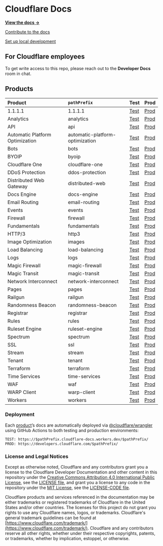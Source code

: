 # Cloudflare Docs

**[View the docs →](https://developers.cloudflare.com/docs/)**

[Contribute to the docs](https://developers.cloudflare.com/docs-engine/contributing/to-cloudflare-docs)

[Set up local development](https://developers.cloudflare.com/docs-engine/contributing/development-setup)

## For Cloudflare employees

To get write access to this repo, please reach out to the **Developer Docs** room in chat.

## Products

| Product                         | `pathPrefix`                    | Test                                                                                                        | Prod                                                                      |
| :------------------------------ | :------------------------------ | :---------------------------------------------------------------------------------------------------------- | :------------------------------------------------------------------------ |
| 1.1.1.1                         | 1.1.1.1                         | [Test](https://1-1-1-1.cloudflare-docs.workers.dev/1.1.1.1)                                                 | [Prod](https://developers.cloudflare.com/1.1.1.1)                         |
| Analytics                       | analytics                       | [Test](https://analytics.cloudflare-docs.workers.dev/analytics)                                             | [Prod](https://developers.cloudflare.com/analytics)                       |
| API                             | api                             | [Test](https://api.cloudflare-docs.workers.dev/api)                                                         | [Prod](https://developers.cloudflare.com/api)                             |
| Automatic Platform Optimization | automatic-platform-optimization | [Test](https://automatic-platform-optimization.cloudflare-docs.workers.dev/automatic-platform-optimization) | [Prod](https://developers.cloudflare.com/automatic-platform-optimization) |
| Bots                            | bots                            | [Test](https://bots.cloudflare-docs.workers.dev/bots)                                                       | [Prod](https://developers.cloudflare.com/bots)                            |
| BYOIP                           | byoip                           | [Test](https://byoip.cloudflare-docs.workers.dev/byoip)                                                     | [Prod](https://developers.cloudflare.com/byoip)                           |
| Cloudflare One                  | cloudflare-one                  | [Test](https://cloudflare-one.cloudflare-docs.workers.dev/cloudflare-one)                                   | [Prod](https://developers.cloudflare.com/cloudflare-one)                  |
| DDoS Protection                 | ddos-protection                 | [Test](https://ddos-protection.cloudflare-docs.workers.dev/ddos-protection)                                 | [Prod](https://developers.cloudflare.com/ddos-protection)                 |
| Distributed Web Gateway         | distributed-web                 | [Test](https://distributed-web.cloudflare-docs.workers.dev/distributed-web)                                 | [Prod](https://developers.cloudflare.com/distributed-web)                 |
| Docs Engine                     | docs-engine                     | [Test](https://docs-engine.cloudflare-docs.workers.dev/docs-engine)                                         | [Prod](https://developers.cloudflare.com/docs-engine)                     |
| Email Routing                   | email-routing                   | [Test](https://email-routing.cloudflare-docs.workers.dev/email-routing)                                     | [Prod](https://developers.cloudflare.com/email-routing)                   |
| Events                          | events                          | [Test](https://events.cloudflare-docs.workers.dev/events)                                                   | [Prod](https://developers.cloudflare.com/events)                          |
| Firewall                        | firewall                        | [Test](https://firewall.cloudflare-docs.workers.dev/firewall)                                               | [Prod](https://developers.cloudflare.com/firewall)                        |
| Fundamentals                    | fundamentals                    | [Test](https://fundamentals.cloudflare-docs.workers.dev/fundamentals)                                       | [Prod](https://developers.cloudflare.com/fundamentals)                    |
| HTTP/3                          | http3                           | [Test](https://http3.cloudflare-docs.workers.dev/http3)                                                     | [Prod](https://developers.cloudflare.com/http3)                           |
| Image Optimization              | images                          | [Test](https://images.cloudflare-docs.workers.dev/images)                                                   | [Prod](https://developers.cloudflare.com/images)                          |
| Load Balancing                  | load-balancing                  | [Test](https://load-balancing.cloudflare-docs.workers.dev/load-balancing)                                   | [Prod](https://developers.cloudflare.com/load-balancing)                  |
| Logs                            | logs                            | [Test](https://logs.cloudflare-docs.workers.dev/logs)                                                       | [Prod](https://developers.cloudflare.com/logs)                            |
| Magic Firewall                  | magic-firewall                  | [Test](https://magic-firewall.cloudflare-docs.workers.dev/magic-firewall)                                   | [Prod](https://developers.cloudflare.com/magic-firewall)                  |
| Magic Transit                   | magic-transit                   | [Test](https://magic-transit.cloudflare-docs.workers.dev/magic-transit)                                     | [Prod](https://developers.cloudflare.com/magic-transit)                   |
| Network Interconnect            | network-interconnect            | [Test](https://network-interconnect.cloudflare-docs.workers.dev/network-interconnect)                       | [Prod](https://developers.cloudflare.com/network-interconnect)            |
| Pages                           | pages                           | [Test](https://pages.cloudflare-docs.workers.dev/pages)                                                     | [Prod](https://developers.cloudflare.com/pages)                           |
| Railgun                         | railgun                         | [Test](https://railgun.cloudflare-docs.workers.dev/railgun)                                                 | [Prod](https://developers.cloudflare.com/railgun)                         |
| Randomness Beacon               | randomness-beacon               | [Test](https://randomness-beacon.cloudflare-docs.workers.dev/randomness-beacon)                             | [Prod](https://developers.cloudflare.com/randomness-beacon)               |
| Registrar                       | registrar                       | [Test](https://registrar.cloudflare-docs.workers.dev/registrar)                                             | [Prod](https://developers.cloudflare.com/registrar)                       |
| Rules                           | rules                           | [Test](https://rules.cloudflare-docs.workers.dev/rules)                                                     | [Prod](https://developers.cloudflare.com/rules)                           |
| Ruleset Engine                  | ruleset-engine                  | [Test](https://ruleset-engine.cloudflare-docs.workers.dev/ruleset-engine)                                   | [Prod](https://developers.cloudflare.com/ruleset-engine)                  |
| Spectrum                        | spectrum                        | [Test](https://spectrum.cloudflare-docs.workers.dev/spectrum)                                               | [Prod](https://developers.cloudflare.com/spectrum)                        |
| SSL                             | ssl                             | [Test](https://ssl.cloudflare-docs.workers.dev/ssl)                                                         | [Prod](https://developers.cloudflare.com/ssl)                             |
| Stream                          | stream                          | [Test](https://stream.cloudflare-docs.workers.dev/stream)                                                   | [Prod](https://developers.cloudflare.com/stream)                          |
| Tenant                          | tenant                          | [Test](https://tenant.cloudflare-docs.workers.dev/tenant)                                                   | [Prod](https://developers.cloudflare.com/tenant)                          |
| Terraform                       | terraform                       | [Test](https://terraform.cloudflare-docs.workers.dev/terraform)                                             | [Prod](https://developers.cloudflare.com/terraform)                       |
| Time Services                   | time-services                   | [Test](https://time-services.cloudflare-docs.workers.dev/time-services)                                     | [Prod](https://developers.cloudflare.com/time-services)                   |
| WAF                             | waf                             | [Test](https://waf.cloudflare-docs.workers.dev/waf)                                                         | [Prod](https://developers.cloudflare.com/waf)                             |
| WARP Client                     | warp-client                     | [Test](https://warp-client.cloudflare-docs.workers.dev/warp-client)                                         | [Prod](https://developers.cloudflare.com/warp-client)                     |
| Workers                         | workers                         | [Test](https://workers.cloudflare-docs.workers.dev/workers)                                                 | [Prod](https://developers.cloudflare.com/workers)                         |

### Deployment

Each [product](https://github.com/cloudflare/cloudflare-docs/tree/production/products)’s docs are automatically deployed via [@cloudflare/wrangler](https://github.com/cloudflare/wrangler) using GitHub Actions to both testing and production environments:

```txt
TEST: https://$pathPrefix.cloudflare-docs.workers.dev/$pathPrefix/
PROD: https://developers.cloudflare.com/$pathPrefix/
```

### License and Legal Notices

Except as otherwise noted, Cloudflare and any contributors grant you a license to the Cloudflare Developer Documentation and other content in this repository under the [Creative Commons Attribution 4.0 International Public License](https://creativecommons.org/licenses/by/4.0/legalcode), see the [LICENSE file](https://github.com/cloudflare/cloudflare-docs/blob/production/LICENSE), and grant you a license to any code in the repository under the [MIT License](https://opensource.org/licenses/MIT), see the [LICENSE-CODE file](https://github.com/cloudflare/cloudflare-docs/blob/production/LICENSE-CODE).

Cloudflare products and services referenced in the documentation may be either trademarks or registered trademarks of Cloudflare in the United States and/or other countries. The licenses for this project do not grant you rights to use any Cloudflare names, logos, or trademarks. Cloudflare's general trademark guidelines can be found at [https://www.cloudflare.com/trademark/](https://www.cloudflare.com/trademark/).
Cloudflare and any contributors reserve all other rights, whether under their respective copyrights, patents, or trademarks, whether by implication, estoppel, or otherwise.
